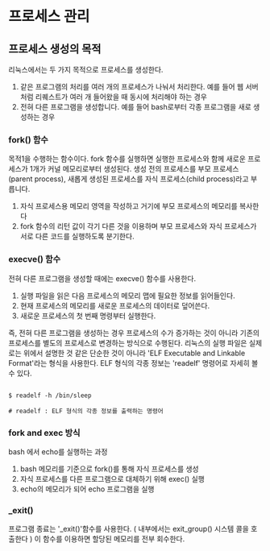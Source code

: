 # 프로세스 관리

## 프로세스 생성의 목적

리눅스에서는 두 가지 목적으로 프로세스를 생성한다.

1. 같은 프로그램의 처리를 여러 개의 프로세스가 나눠서 처리한다. 예를 들어 웹 서버처럼 리퀘스트가 여러 개 들어왔을 때 동시에 처리해야 하는 경우
2. 전혀 다른 프로그램을 생성합니다. 예를 들어 bash로부터 각종 프로그램을 새로 생성하는 경우


### fork() 함수

목적1을 수행하는 함수이다.
fork 함수를 실행하면 실행한 프로세스와 함께 새로운 프로세스가 1개가 커널 메모리로부터 생성된다.
생성 전의 프로세스를 부모 프로세스(parent process), 새롭게 생성된 프로세스를 자식 프로세스(child process)라고 부릅니다.

1. 자식 프로세스용 메모리 영역을 작성하고 거기에 부모 프로세스의 메모리를 복사한다
2. fork 함수의 리턴 값이 각기 다른 것을 이용하며 부모 프로세스와 자식 프로세스가 서로 다른 코드를 실행하도록 분기한다.

### execve() 함수

전혀 다른 프로그램을 생성할 때에는 execve() 함수를 사용한다.

1. 실행 파일을 읽은 다음 프로세스의 메모리 맵에 필요한 정보를 읽어들인다.
2. 현재 프로세스의 메모리를 새로운 프로세스의 데이터로 덮어쓴다.
3. 새로운 프로세스의 첫 번째 명령부터 실행한다.

즉, 전혀 다른 프로그램을 생성하는 경우 프로세스의 수가 증가하는 것이 아니라 기존의 프로세스를 별도의 프로세스로 변경하는 방식으로 수행된다.
리눅스의 실행 파일은 실제로는 위에서 설명한 것 같은 단순한 것이 아니라 'ELF Executable and Linkable Format'라는 형식을 사용한다.
ELF 형식의 각종 정보는 'readelf' 명령어로 자세히 볼 수 있다.

```

$ readelf -h /bin/sleep

# readelf : ELF 형식의 각종 정보를 출력하는 명령어

```

### fork and exec 방식

bash 에서 echo를 실행하는 과정

1. bash 메모리를 기준으로 fork()를 통해 자식 프로세스를 생성
2. 자식 프로세스를 다른 프로그램으로 대체하기 위해 exec() 실행
3. echo의 메모리가 되어 echo 프로그램을 실행

### _exit()

프로그램 종료는 '_exit()'함수를 사용한다.
( 내부에서는 exit_group() 시스템 콜을 호출한다 )
이 함수를 이용하면 할당된 메모리를 전부 회수한다.

